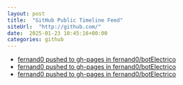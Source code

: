 ```yaml
---
layout: post
title:  "GitHub Public Timeline Feed"
siteUrl:  "http://github.com/"
date:  2025-01-23 10:45:16+00:00
categories: github
---
```

*  [fernand0 pushed to gh-pages in fernand0/botElectrico](https://github.com/fernand0/botElectrico/compare/53d024c349...57950f52d3)
*  [fernand0 pushed to gh-pages in fernand0/botElectrico](https://github.com/fernand0/botElectrico/compare/dc0bdca3eb...6234f4f142)
*  [fernand0 pushed to gh-pages in fernand0/botElectrico](https://github.com/fernand0/botElectrico/compare/12c5c8fd77...4505374e57)
